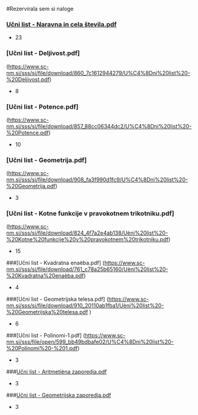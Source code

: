 #Rezervirala sem si naloge

### [Učni list - Naravna in cela števila.pdf](https://www.scnm.si/sss/si/file/download/861_0affa8c3752b/U%C4%8Dni%20list%20-%20Naravna%20in%20cela%20%C5%A1tevila.pdf)
- 23

### [Učni list - Deljivost.pdf]
(https://www.sc-nm.si/sss/si/file/download/860_7c1612944279/U%C4%8Dni%20list%20-%20Deljivost.pdf)
- 8

### [Učni list - Potence.pdf]
(https://www.sc-nm.si/sss/si/file/download/857_88cc06344dc2/U%C4%8Dni%20list%20-%20Potence.pdf)
- 10

### [Učni list - Geometrija.pdf]
(https://www.sc-nm.si/sss/si/file/download/908_fa3f990d1fc9/U%C4%8Dni%20list%20-%20Geometrija.pdf)
- 3

### [Učni list - Kotne funkcije v pravokotnem trikotniku.pdf]
(https://www.sc-nm.si/sss/si/file/download/824_4f7a2e4ab138/Uèni%20list%20-%20Kotne%20funkcije%20v%20pravokotnem%20trikotniku.pdf)
- 15

###[Učni list - Kvadratna enaèba.pdf]
(https://www.sc-nm.si/sss/si/file/download/761_c78a25b65160/Uèni%20list%20-%20Kvadratna%20enaèba.pdf)
- 4

###[Učni list - Geometrijska telesa.pdf]
(https://www.sc-nm.si/sss/si/file/download/910_20110ab1fba1/Uèni%20list%20-%20Geometrijska%20telesa.pdf	)
- 6

###[Učni list - Polinomi-1.pdf]
(https://www.sc-nm.si/sss/file/open/599_bb49bdbafe02/U%C4%8Dni%20list%20-%20Polinomi%20-%201.pdf)
- 3

###[Učni list - Aritmetièna zaporedja.pdf](https://www.scnm.si/sss/file/open/674_10a6c0649077/U%C4%8Dni%20list%20-%20Aritmeti%C4%8Dna%20zaporedja.pdf)
- 3

###[Učni list - Geometrijska zaporedja.pdf](https://www.scnm.si/sss/file/open/675_f059fbb98d3b/U%C4%8Dni%20list%20-%20Geometrijska%20zaporedja.pdf)
- 3
